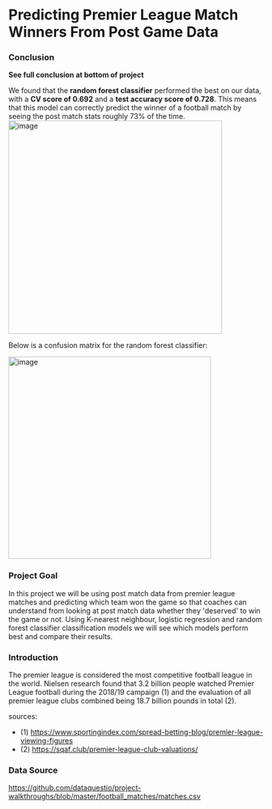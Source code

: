 # Predicting Premier League Match Winners From Post Game Data

### Conclusion
**See full conclusion at bottom of project**

We found that the **random forest classifier** performed the best on our data, with a **CV score of 0.692** and a **test accuracy score of 0.728**. This means that this model can correctly predict the winner of a football match by seeing the post match stats roughly 73% of the time.
<img width="422" alt="image" src="https://user-images.githubusercontent.com/73466733/219405654-3160b6c3-6d4a-4a4a-9436-fb49c73cc58c.png">

Below is a confusion matrix for the random forest classifier:

<img width="400" alt="image" src="https://user-images.githubusercontent.com/73466733/219404636-6a369dcd-4f77-49ce-a1fa-fda1b7bbf061.png">


### Project Goal
In this project we will be using post match data from premier league matches and predicting which team won the game so that coaches can understand from looking at post match data whether they 'deserved' to win the game or not. Using K-nearest neighbour, logistic regression and random forest classifier classification models we will see which models perform best and compare their results.

### Introduction
The premier league is considered the most competitive football league in the world. Nielsen research found that 3.2 billion people watched Premier League football during the 2018/19 campaign (1) and the evaluation of all premier league clubs combined being  18.7 billion pounds in total (2).


sources:
- (1) https://www.sportingindex.com/spread-betting-blog/premier-league-viewing-figures
- (2) https://sqaf.club/premier-league-club-valuations/


### Data Source
https://github.com/dataquestio/project-walkthroughs/blob/master/football_matches/matches.csv
